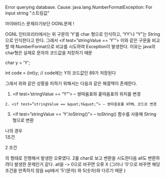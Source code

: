 Error querying database. Cause: java.lang.NumberFormatException: For input string "스트링값"

마이바티스 문제라기보단 
OGNL문제 !   

OGNL 인터프리터에서는 위 구문의 ‘Y’를 char 형으로 인식하고, ‘YY’나 “Y”는 String으로 인식한다고 한다.
그래서 <if test=”stringValue == ‘Y’”> 이와 같은 구문을 비교할 때  NumberFormat으로 비교를 시도하여 Exception이 발생한다.
이유는 java의 char형은 실제로 문자의 코드값을 저장하기 때문

char y = 'Y';

int code = (int)y; // code에는 Y의 코드값인 89가 저장된다

그래서 위와 같은 상황을 피하기 위해서는 다음과 같은 해결책이 존재한다.

1. <if test=’stringValue == “Y”‘> – 쌍따옴표와 홑따옴표의 위치를 변경
```
2. <if test=”stringValue == &quot;Y&quot;”> – 쌍따옴표를 HTML 코드로 변경
```
3. <if test=”stringValue == ‘Y’.toString()”> – toString() 함수를 사용해 String 형으로 변환
  
  
 나의 경우   
 <when test='approverSearchOption == "all" and approverKeyword !=""'> 1조건
   
   
 <when test='approverSearchOption == 2'> 2 조건
   
 의 형태로 진행해서 발생한 오류였다. 2를 char로 보고 변환을 시도한다음 all도 변환하려다 발생한 문제인거 같다.
 all을 -> 0으로 바꾸면 오류 X    (그러나 '0'으로 바꾸면 해당조건을 만족하지 않음 sql에서 '5'(문자) 와 5(숫자)와 다르기 때문 )
   
